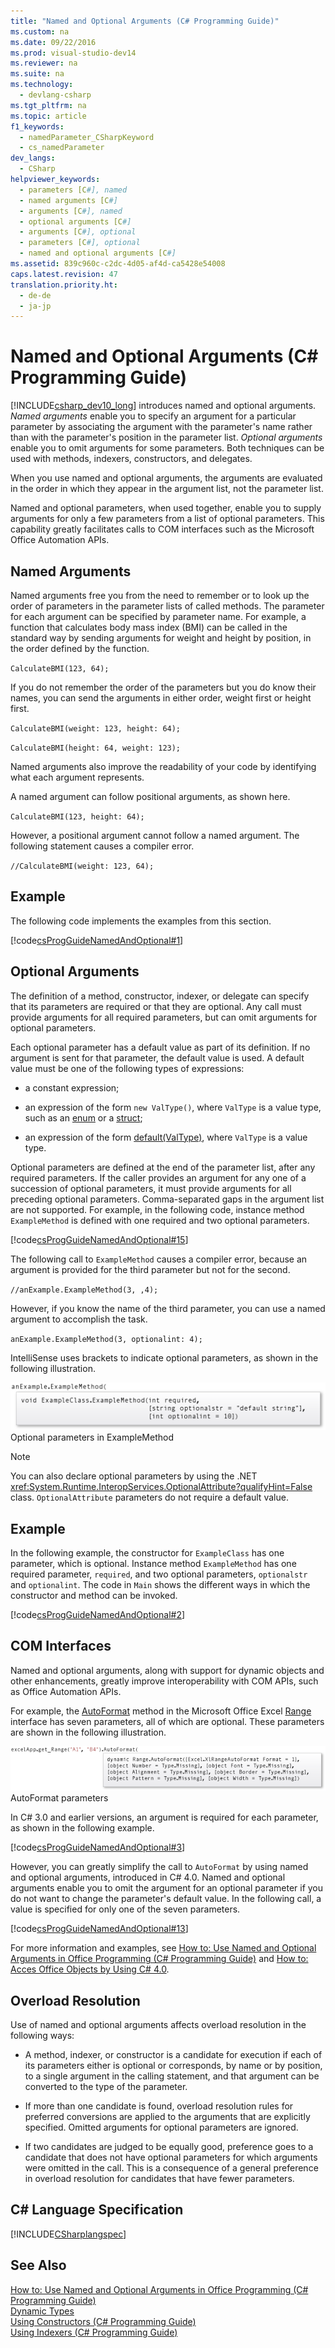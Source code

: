 ```yaml
---
title: "Named and Optional Arguments (C# Programming Guide)"
ms.custom: na
ms.date: 09/22/2016
ms.prod: visual-studio-dev14
ms.reviewer: na
ms.suite: na
ms.technology: 
  - devlang-csharp
ms.tgt_pltfrm: na
ms.topic: article
f1_keywords: 
  - namedParameter_CSharpKeyword
  - cs_namedParameter
dev_langs: 
  - CSharp
helpviewer_keywords: 
  - parameters [C#], named
  - named arguments [C#]
  - arguments [C#], named
  - optional arguments [C#]
  - arguments [C#], optional
  - parameters [C#], optional
  - named and optional arguments [C#]
ms.assetid: 839c960c-c2dc-4d05-af4d-ca5428e54008
caps.latest.revision: 47
translation.priority.ht: 
  - de-de
  - ja-jp
---
```

# Named and Optional Arguments (C# Programming Guide)
[!INCLUDE[csharp_dev10_long](../vs140/includes/csharp_dev10_long_md.md)] introduces named and optional arguments. *Named arguments* enable you to specify an argument for a particular parameter by associating the argument with the parameter's name rather than with the parameter's position in the parameter list. *Optional arguments* enable you to omit arguments for some parameters. Both techniques can be used with methods, indexers, constructors, and delegates.  
  
 When you use named and optional arguments, the arguments are evaluated in the order in which they appear in the argument list, not the parameter list.  
  
 Named and optional parameters, when used together, enable you to supply arguments for only a few parameters from a list of optional parameters. This capability greatly facilitates calls to COM interfaces such as the Microsoft Office Automation APIs.  
  
## Named Arguments  
 Named arguments free you from the need to remember or to look up the order of parameters in the parameter lists of called methods. The parameter for each argument can be specified by parameter name. For example, a function that calculates body mass index (BMI) can be called in the standard way by sending arguments for weight and height by position, in the order defined by the function.  
  
 `CalculateBMI(123, 64);`  
  
 If you do not remember the order of the parameters but you do know their names, you can send the arguments in either order, weight first or height first.  
  
 `CalculateBMI(weight: 123, height: 64);`  
  
 `CalculateBMI(height: 64, weight: 123);`  
  
 Named arguments also improve the readability of your code by identifying what each argument represents.  
  
 A named argument can follow positional arguments, as shown here.  
  
 `CalculateBMI(123, height: 64);`  
  
 However, a positional argument cannot follow a named argument. The following statement causes a compiler error.  
  
 `//CalculateBMI(weight: 123, 64);`  
  
## Example  
 The following code implements the examples from this section.  
  
 [!code[csProgGuideNamedAndOptional#1](../vs140/codesnippet/CSharp/named-and-optional-arguments--csharp-programming-guide-_1.cs)]
  
  
## Optional Arguments  
 The definition of a method, constructor, indexer, or delegate can specify that its parameters are required or that they are optional. Any call must provide arguments for all required parameters, but can omit arguments for optional parameters.  
  
 Each optional parameter has a default value as part of its definition. If no argument is sent for that parameter, the default value is used. A default value must be one of the following types of expressions:  
  
-   a constant expression;  
  
-   an expression of the form `new ValType()`, where `ValType` is a value type, such as an [enum](../vs140/enum--csharp-reference-.md) or a [struct](../vs140/structs--csharp-programming-guide-.md);  
  
-   an expression of the form [default(ValType)](../vs140/default-keyword-in-generic-code--csharp-programming-guide-.md),  where `ValType` is a value type.  
  
 Optional parameters are defined at the end of the parameter list, after any required parameters. If the caller provides an argument for any one of a succession of optional parameters, it must provide arguments for all preceding optional parameters. Comma-separated gaps in the argument list are not supported. For example, in the following code, instance method `ExampleMethod` is defined with one required and two optional parameters.  
  
 [!code[csProgGuideNamedAndOptional#15](../vs140/codesnippet/CSharp/named-and-optional-arguments--csharp-programming-guide-_2.cs)]
  
  
 The following call to `ExampleMethod` causes a compiler error, because an argument is provided for the third parameter but not for the second.  
  
 `//anExample.ExampleMethod(3, ,4);`  
  
 However, if you know the name of the third parameter, you can use a named argument to accomplish the task.  
  
 `anExample.ExampleMethod(3, optionalint: 4);`  
  
 IntelliSense uses brackets to indicate optional parameters, as shown in the following illustration.  
  
 ![IntelliSense Quick Info for method ExampleMethod.](../vs140/media/optional_parameters.png "Optional_Parameters")  
Optional parameters in ExampleMethod  
  
> [!NOTE]
>  You can also declare optional parameters by using the .NET <xref:System.Runtime.InteropServices.OptionalAttribute?qualifyHint=False> class. `OptionalAttribute` parameters do not require a default value.  
  
## Example  
 In the following example, the constructor for `ExampleClass` has one parameter, which is optional. Instance method `ExampleMethod` has one required parameter, `required`, and two optional parameters, `optionalstr` and `optionalint`. The code in `Main` shows the different ways in which the constructor and method can be invoked.  
  
 [!code[csProgGuideNamedAndOptional#2](../vs140/codesnippet/CSharp/named-and-optional-arguments--csharp-programming-guide-_3.cs)]
  
  
## COM Interfaces  
 Named and optional arguments, along with support for dynamic objects and other enhancements, greatly improve interoperability with COM APIs, such as Office Automation APIs.  
  
 For example, the [AutoFormat](http://go.microsoft.com/fwlink/?LinkId=148201) method in the Microsoft Office Excel [Range](http://go.microsoft.com/fwlink/?LinkId=148196) interface has seven parameters, all of which are optional. These parameters are shown in the following illustration.  
  
 ![IntelliSense Quick Info for the AutoFormat method.](../vs140/media/autoformat_parameters.png "AutoFormat_Parameters")  
AutoFormat parameters  
  
 In C# 3.0 and earlier versions, an argument is required for each parameter, as shown in the following example.  
  
 [!code[csProgGuideNamedAndOptional#3](../vs140/codesnippet/CSharp/named-and-optional-arguments--csharp-programming-guide-_4.cs)]
  
  
 However, you can greatly simplify the call to `AutoFormat` by using named and optional arguments, introduced in C# 4.0. Named and optional arguments enable you to omit the argument for an optional parameter if you do not want to change the parameter's default value. In the following call, a value is specified for only one of the seven parameters.  
  
 [!code[csProgGuideNamedAndOptional#13](../vs140/codesnippet/CSharp/named-and-optional-arguments--csharp-programming-guide-_5.cs)]
  
  
 For more information and examples, see [How to: Use Named and Optional Arguments in Office Programming (C# Programming Guide)](../vs140/how-to--use-named-and-optional-arguments-in-office-programming--csharp-programming-guide-.md) and [How to: Acces Office Objects by Using C# 4.0](../vs140/how-to--access-office-interop-objects-by-using-visual-csharp-features--csharp-programming-guide-.md).  
  
## Overload Resolution  
 Use of named and optional arguments affects overload resolution in the following ways:  
  
-   A method, indexer, or constructor is a candidate for execution if each of its parameters either is optional or corresponds, by name or by position, to a single argument in the calling statement, and that argument can be converted to the type of the parameter.  
  
-   If more than one candidate is found, overload resolution rules for preferred conversions are applied to the arguments that are explicitly specified. Omitted arguments for optional parameters are ignored.  
  
-   If two candidates are judged to be equally good, preference goes to a candidate that does not have optional parameters for which arguments were omitted in the call. This is a consequence of a general preference in overload resolution for candidates that have fewer parameters.  
  
## C# Language Specification  
 [!INCLUDE[CSharplangspec](../vs140/includes/csharplangspec_md.md)]  
  
## See Also  
 [How to: Use Named and Optional Arguments in Office Programming (C# Programming Guide)](../vs140/how-to--use-named-and-optional-arguments-in-office-programming--csharp-programming-guide-.md)   
 [Dynamic Types](../vs140/using-type-dynamic--csharp-programming-guide-.md)   
 [Using Constructors (C# Programming Guide)](../vs140/using-constructors--csharp-programming-guide-.md)   
 [Using Indexers (C# Programming Guide)](../vs140/using-indexers--csharp-programming-guide-.md)